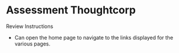 # Assessment Thoughtcorp

Review Instructions
- Can open the home page to navigate to the links displayed for the various pages.
